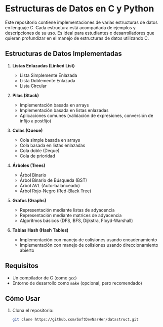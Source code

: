 # Estructuras de Datos en C y Python

Este repositorio contiene implementaciones de varias estructuras de datos en lenguaje C. Cada estructura está acompañada de ejemplos y descripciones de su uso. Es ideal para estudiantes o desarrolladores que quieran profundizar en el manejo de estructuras de datos utilizando C.


## Estructuras de Datos Implementadas

1. **Listas Enlazadas (Linked List)**
   - Lista Simplemente Enlazada
   - Lista Doblemente Enlazada
   - Lista Circular

2. **Pilas (Stack)**
   - Implementación basada en arrays
   - Implementación basada en listas enlazadas
   - Aplicaciones comunes (validación de expresiones, conversión de infijo a postfijo)

3. **Colas (Queue)**
   - Cola simple basada en arrays
   - Cola basada en listas enlazadas
   - Cola doble (Deque)
   - Cola de prioridad

4. **Árboles (Trees)**
   - Árbol Binario
   - Árbol Binario de Búsqueda (BST)
   - Árbol AVL (Auto-balanceado)
   - Árbol Rojo-Negro (Red-Black Tree)

5. **Grafos (Graphs)**
   - Representación mediante listas de adyacencia
   - Representación mediante matrices de adyacencia
   - Algoritmos básicos (DFS, BFS, Dijkstra, Floyd-Warshall)

6. **Tablas Hash (Hash Tables)**
   - Implementación con manejo de colisiones usando encadenamiento
   - Implementación con manejo de colisiones usando direccionamiento abierto

## Requisitos

- Un compilador de C (como `gcc`)
- Entorno de desarrollo como `make` (opcional, pero recomendado)

## Cómo Usar

1. Clona el repositorio:
   ```bash
   git clone https://github.com/SoftDevNarHer/datastruct.git
